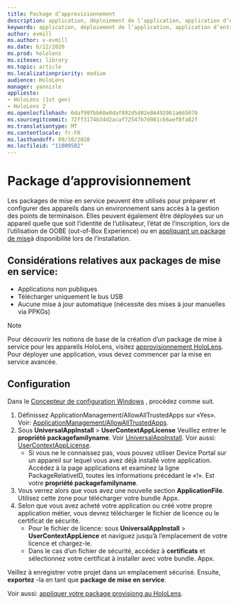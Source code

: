 ```yaml
---
title: Package d’approvisionnement
description: application, déploiement de l’application, application d’entreprise demployment, approvisionnement
keywords: application, déploiement de l’application, application d’entreprise demployment, approvisionnement
author: evmill
ms.author: v-evmill
ms.date: 6/22/2020
ms.prod: hololens
ms.sitesec: library
ms.topic: article
ms.localizationpriority: medium
audience: HoloLens
manager: yannisle
appliesto:
- HoloLens (1st gen)
- HoloLens 2
ms.openlocfilehash: 6daf99fbb60e0daf892d5d02e86492061a665070
ms.sourcegitcommit: 72ff3174b34d2acaf72547b7d981c66aef8fa82f
ms.translationtype: MT
ms.contentlocale: fr-FR
ms.lasthandoff: 09/10/2020
ms.locfileid: "11009502"
---
```

# Package d’approvisionnement

Les packages de mise en service peuvent être utilisés pour préparer et configurer des appareils dans un environnement sans accès à la gestion des points de terminaison. Elles peuvent également être déployées sur un appareil quelle que soit l’identité de l’utilisateur, l’état de l’inscription, lors de l’utilisation de OOBE (out-of-Box Experience) ou en [appliquant un package de mise](https://docs.microsoft.com/hololens/hololens-provisioning##apply-a-provisioning-package-to-hololens-during-setup)à disponibilité lors de l’installation.

## Considérations relatives aux packages de mise en service:
* Applications non publiques
* Télécharger uniquement le bus USB
* Aucune mise à jour automatique (nécessite des mises à jour manuelles via PPKGs)

> [!NOTE] 
> Pour découvrir les notions de base de la création d’un package de mise à service pour les appareils HoloLens, visitez [approvisionnement HoloLens](https://docs.microsoft.com/hololens/hololens-provisioning). Pour déployer une application, vous devez commencer par la mise en service avancée. 

## Configuration

Dans le [Concepteur de configuration Windows](https://www.microsoft.com/store/productId/9NBLGGH4TX22) , procédez comme suit.

1. Définissez ApplicationManagement/AllowAllTrustedApps sur «Yes». Voir: [ApplicationManagement/AllowAllTrustedApps](https://docs.microsoft.com/windows/client-management/mdm/policy-csp-applicationmanagement#applicationmanagement-allowalltrustedapps).
2. Sous **UniversalAppInstall**  >  **UserContextAppLicense** Veuillez entrer le **propriété packagefamilyname**. Voir [UniversalAppInstall](https://docs.microsoft.com/windows/configuration/wcd/wcd-universalappinstall). Voir aussi: [UserContextAppLicense](https://docs.microsoft.com/windows/configuration/wcd/wcd-universalappinstall#usercontextapplicense).
    - Si vous ne le connaissez pas, vous pouvez utiliser Device Portal sur un appareil sur lequel vous avez déjà installé votre application. Accédez à la page applications et examinez la ligne PackageRelativeID, toutes les informations précédant le «!». Est votre **propriété packagefamilyname**.
3. Vous verrez alors que vous avez une nouvelle section **ApplicationFile**. Utilisez cette zone pour télécharger votre bundle Appx. 
4. Selon que vous avez acheté votre application ou créé votre propre application métier, vous devrez télécharger le fichier de licence ou le certificat de sécurité.
    - Pour le fichier de licence: sous **UniversalAppInstall**  >  **UserContextAppLience** et naviguez jusqu’à l’emplacement de votre licence et chargez-le. 
    - Dans le cas d’un fichier de sécurité, accédez à **certificats** et sélectionnez votre certificat à installer avec votre bundle. Appx. 

Veillez à enregistrer votre projet dans un emplacement sécurisé. Ensuite, **exportez** -la en tant que **package de mise en service**.  
    
Voir aussi: [appliquer votre package provisiong au HoloLens](https://docs.microsoft.com/hololens/hololens-provisioning#apply-a-provisioning-package-to-hololens-during-setup).
